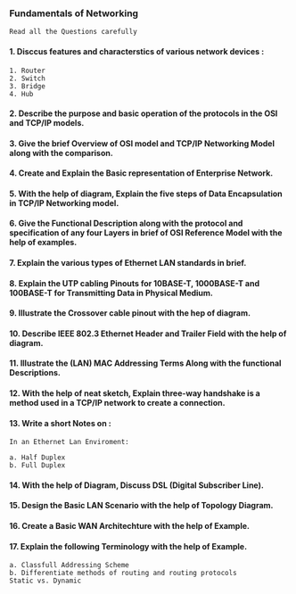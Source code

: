 ### Fundamentals of Networking 


```
Read all the Questions carefully 
```
#### 1. Disccus features and characterstics of various network devices :
```
1. Router 
2. Switch
3. Bridge 
4. Hub
```

#### 2. Describe the purpose and basic operation of the protocols in the OSI and TCP/IP models.

#### 3. Give the brief Overview of OSI model and TCP/IP Networking Model along with the comparison. 

#### 4. Create and Explain the Basic representation of Enterprise Network.

#### 5. With the help of diagram, Explain the five steps of Data Encapsulation in TCP/IP Networking model. 

#### 6. Give the Functional Description along with the protocol and specification of any four Layers in brief of OSI Reference Model with the help of examples.

#### 7. Explain the various types of Ethernet LAN standards in brief.

#### 8. Explain the UTP cabling Pinouts for 10BASE-T, 1000BASE-T and 100BASE-T for Transmitting Data in Physical Medium. 

#### 9. Illustrate the Crossover cable pinout with the hep of diagram.

#### 10. Describe IEEE 802.3 Ethernet Header and Trailer Field with the help of diagram.

#### 11. Illustrate the (LAN) MAC Addressing Terms Along with the functional Descriptions.

#### 12. With the help of neat sketch, Explain three-way handshake is a method used in a TCP/IP network to create a connection.

#### 13. Write a short Notes on :
```
In an Ethernet Lan Enviroment:

a. Half Duplex
b. Full Duplex 

```
#### 14. With the help of Diagram, Discuss DSL (Digital Subscriber Line).

#### 15. Design the Basic LAN Scenario with the help of Topology Diagram. 

#### 16. Create a Basic WAN Architechture with the help of Example.

#### 17. Explain the following Terminology with the help of Example.
```
a. Classfull Addressing Scheme
b. Differentiate methods of routing and routing protocols
Static vs. Dynamic
```
